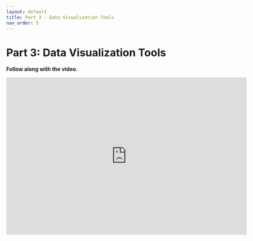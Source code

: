 ```yaml
---
layout: default
title: Part 3 - Data Visualization Tools
nav_order: 5
---
```


# Part 3: Data Visualization Tools
**Follow along with the video.**

<iframe height="420" width="640" allowfullscreen frameborder=0 src="https://echo360.ca/media/1485fc0e-f4f3-4887-9683-0a108f07831a/public"></iframe>

